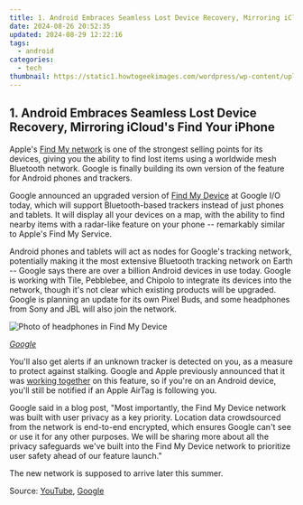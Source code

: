 ```yaml
---
title: 1. Android Embraces Seamless Lost Device Recovery, Mirroring iCloud's Find Your iPhone
date: 2024-08-26 20:52:35
updated: 2024-08-29 12:22:16
tags:
  - android
categories:
  - tech
thumbnail: https://static1.howtogeekimages.com/wordpress/wp-content/uploads/2023/05/52702616842_58a6b87d14_o.jpg
---
```


## 1. Android Embraces Seamless Lost Device Recovery, Mirroring iCloud's Find Your iPhone

Apple's [Find My network](https://youtube-lab.techidaily.com/24-the-creators-guide-to-the-top-9-affordable-video-editing-apps/) is one of the strongest selling points for its devices, giving you the ability to find lost items using a worldwide mesh Bluetooth network. Google is finally building its own version of the feature for Android phones and trackers.

 Google announced an upgraded version of [Find My Device](https://www.google.com/android/find/) at Google I/O today, which will support Bluetooth-based trackers instead of just phones and tablets. It will display all your devices on a map, with the ability to find nearby items with a radar-like feature on your phone -- remarkably similar to Apple's Find My Service.

 Android phones and tablets will act as nodes for Google's tracking network, potentially making it the most extensive Bluetooth tracking network on Earth -- Google says there are over a billion Android devices in use today. Google is working with Tile, Pebblebee, and Chipolo to integrate its devices into the network, though it's not clear which existing products will be upgraded. Google is planning an update for its own Pixel Buds, and some headphones from Sony and JBL will also join the network.

![Photo of headphones in Find My Device](https://static1.howtogeekimages.com/wordpress/wp-content/uploads/2023/05/screenshot-05-10-2023-142502.jpg) 

_[Google](https://www.youtube.com/watch?v=cNfINi5CNbY)_

 You'll also get alerts if an unknown tracker is detected on you, as a measure to protect against stalking. Google and Apple previously announced that it was [working together](https://android-location-track.techidaily.com/2-ways-to-monitor-realme-c51-activity-drfone-by-drfone-virtual-android/) on this feature, so if you're on an Android device, you'll still be notified if an Apple AirTag is following you.

 Google said in a blog post, "Most importantly, the Find My Device network was built with user privacy as a key priority. Location data crowdsourced from the network is end-to-end encrypted, which ensures Google can't see or use it for any other purposes. We will be sharing more about all the privacy safeguards we've built into the Find My Device network to prioritize user safety ahead of our feature launch."

 The new network is supposed to arrive later this summer.

 Source: [YouTube](https://www.youtube.com/watch?v=cNfINi5CNbY), [Google](https://blog.google/products/android/google-android-safety-features/)

<ins class="adsbygoogle"
     style="display:block"
     data-ad-format="autorelaxed"
     data-ad-client="ca-pub-7571918770474297"
     data-ad-slot="1223367746"></ins>



<ins class="adsbygoogle"
     style="display:block"
     data-ad-client="ca-pub-7571918770474297"
     data-ad-slot="8358498916"
     data-ad-format="auto"
     data-full-width-responsive="true"></ins>
